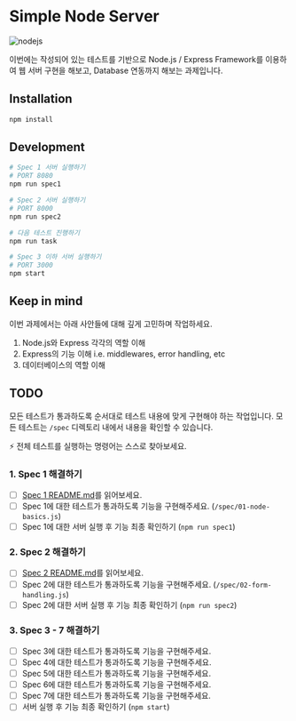# Simple Node Server

![nodejs](/main.jpg)

이번에는 작성되어 있는 테스트를 기반으로 Node.js / Express Framework를 이용하여 웹 서버 구현을 해보고, Database 연동까지 해보는 과제입니다.

## Installation

```sh
npm install
```

## Development

```sh
# Spec 1 서버 실행하기
# PORT 8080
npm run spec1

# Spec 2 서버 실행하기
# PORT 8000
npm run spec2

# 다음 테스트 진행하기
npm run task

# Spec 3 이하 서버 실행하기
# PORT 3000
npm start
```

## Keep in mind

이번 과제에서는 아래 사안들에 대해 깊게 고민하며 작업하세요.

1. Node.js와 Express 각각의 역할 이해
2. Express의 기능 이해 i.e. middlewares, error handling, etc
3. 데이터베이스의 역할 이해

## TODO

모든 테스트가 통과하도록 순서대로 테스트 내용에 맞게 구현해야 하는 작업입니다. 모든 테스트는 `/spec` 디렉토리 내에서 내용을 확인할 수 있습니다.

⚡️ 전체 테스트를 실행하는 명령어는 스스로 찾아보세요.

### 1. Spec 1 해결하기

- [ ] [Spec 1 README.md](/practice/01-node-basics/README.md)를 읽어보세요.
- [ ] Spec 1에 대한 테스트가 통과하도록 기능을 구현해주세요. (`/spec/01-node-basics.js`)
- [ ] Spec 1에 대한 서버 실행 후 기능 최종 확인하기 (`npm run spec1`)

### 2. Spec 2 해결하기

- [ ] [Spec 2 README.md](/practice/02-form-handling/README.md)를 읽어보세요.
- [ ] Spec 2에 대한 테스트가 통과하도록 기능을 구현해주세요. (`/spec/02-form-handling.js`)
- [ ] Spec 2에 대한 서버 실행 후 기능 최종 확인하기 (`npm run spec2`)

### 3. Spec 3 - 7 해결하기

- [ ] Spec 3에 대한 테스트가 통과하도록 기능을 구현해주세요.
- [ ] Spec 4에 대한 테스트가 통과하도록 기능을 구현해주세요.
- [ ] Spec 5에 대한 테스트가 통과하도록 기능을 구현해주세요.
- [ ] Spec 6에 대한 테스트가 통과하도록 기능을 구현해주세요.
- [ ] Spec 7에 대한 테스트가 통과하도록 기능을 구현해주세요.
- [ ] 서버 실행 후 기능 최종 확인하기 (`npm start`)
